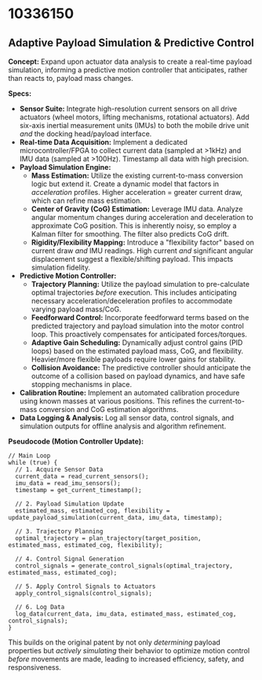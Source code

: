 # 10336150

## Adaptive Payload Simulation & Predictive Control

**Concept:** Expand upon actuator data analysis to create a real-time payload simulation, informing a predictive motion controller that anticipates, rather than reacts to, payload mass changes.

**Specs:**

*   **Sensor Suite:** Integrate high-resolution current sensors on all drive actuators (wheel motors, lifting mechanisms, rotational actuators). Add six-axis inertial measurement units (IMUs) to both the mobile drive unit *and* the docking head/payload interface.
*   **Real-time Data Acquisition:** Implement a dedicated microcontroller/FPGA to collect current data (sampled at >1kHz) and IMU data (sampled at >100Hz). Timestamp all data with high precision.
*   **Payload Simulation Engine:**
    *   **Mass Estimation:** Utilize the existing current-to-mass conversion logic but extend it.  Create a dynamic model that factors in *acceleration* profiles. Higher acceleration = greater current draw, which can refine mass estimation.
    *   **Center of Gravity (CoG) Estimation:** Leverage IMU data.  Analyze angular momentum changes during acceleration and deceleration to approximate CoG position.  This is inherently noisy, so employ a Kalman filter for smoothing.  The filter also predicts CoG drift.
    *   **Rigidity/Flexibility Mapping:** Introduce a "flexibility factor" based on current draw *and* IMU readings.  High current *and* significant angular displacement suggest a flexible/shifting payload. This impacts simulation fidelity.
*   **Predictive Motion Controller:**
    *   **Trajectory Planning:** Utilize the payload simulation to pre-calculate optimal trajectories *before* execution.  This includes anticipating necessary acceleration/deceleration profiles to accommodate varying payload mass/CoG.
    *   **Feedforward Control:** Incorporate feedforward terms based on the predicted trajectory and payload simulation into the motor control loop.  This proactively compensates for anticipated forces/torques.
    *   **Adaptive Gain Scheduling:** Dynamically adjust control gains (PID loops) based on the estimated payload mass, CoG, and flexibility.  Heavier/more flexible payloads require lower gains for stability.
    *   **Collision Avoidance:** The predictive controller should anticipate the outcome of a collision based on payload dynamics, and have safe stopping mechanisms in place.
*   **Calibration Routine:** Implement an automated calibration procedure using known masses at various positions. This refines the current-to-mass conversion and CoG estimation algorithms.
*   **Data Logging & Analysis:** Log all sensor data, control signals, and simulation outputs for offline analysis and algorithm refinement.

**Pseudocode (Motion Controller Update):**

```
// Main Loop
while (true) {
  // 1. Acquire Sensor Data
  current_data = read_current_sensors();
  imu_data = read_imu_sensors();
  timestamp = get_current_timestamp();

  // 2. Payload Simulation Update
  estimated_mass, estimated_cog, flexibility = update_payload_simulation(current_data, imu_data, timestamp);

  // 3. Trajectory Planning
  optimal_trajectory = plan_trajectory(target_position, estimated_mass, estimated_cog, flexibility);

  // 4. Control Signal Generation
  control_signals = generate_control_signals(optimal_trajectory, estimated_mass, estimated_cog);

  // 5. Apply Control Signals to Actuators
  apply_control_signals(control_signals);

  // 6. Log Data
  log_data(current_data, imu_data, estimated_mass, estimated_cog, control_signals);
}
```

This builds on the original patent by not only *determining* payload properties but *actively simulating* their behavior to optimize motion control *before* movements are made, leading to increased efficiency, safety, and responsiveness.